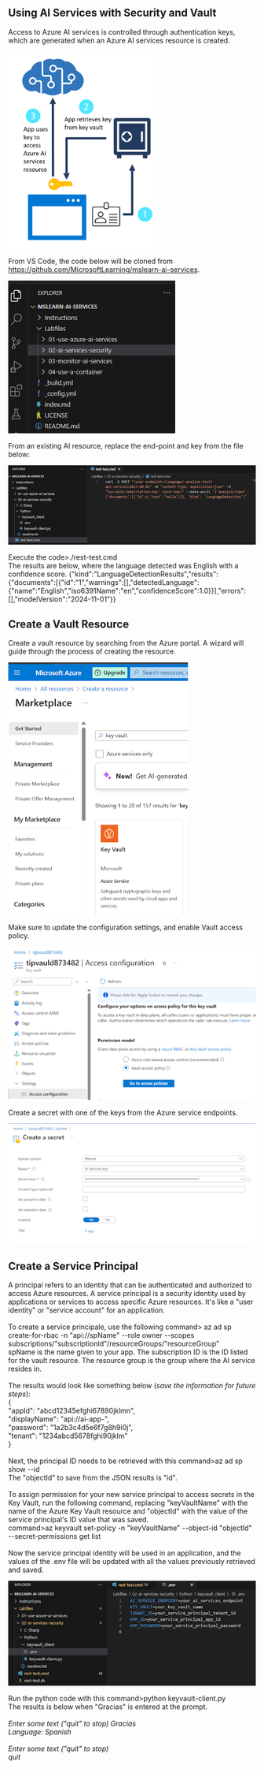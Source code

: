 ## Using AI Services with Security and Vault

Access to Azure AI services is controlled through authentication keys, which are generated when an Azure AI services resource is created.
<p><img height="400" widht="400" src="https://github.com/tipros/Portfolio/blob/main/Projects/Azure/Images/azure-key-vault.png"/></p>

From VS Code, the code below will be cloned from https://github.com/MicrosoftLearning/mslearn-ai-services.
<p><img src="https://github.com/tipros/Portfolio/blob/main/Projects/Azure/Images/vscodelab2.png"/></p>

From an existing AI resource, replace the end-point and key from the file below:
<p><img src="https://github.com/tipros/Portfolio/blob/main/Projects/Azure/Images/vscodecurl.png"/></p>
Execute the code>./rest-test.cmd
</br>
The results are below, where the language detected was English with a confidence score.
{"kind":"LanguageDetectionResults","results":{"documents":[{"id":"1","warnings":[],"detectedLanguage":{"name":"English","iso6391Name":"en","confidenceScore":1.0}}],"errors":[],"modelVersion":"2024-11-01"}}

## Create a Vault Resource
Create a vault resource by searching from the Azure portal. A wizard will guide through the process of creating the resource.
<p><img src="https://github.com/tipros/Portfolio/blob/main/Projects/Azure/Images/keyvaultmarketplace.png"/></p>
Make sure to update the configuration settings, and enable Vault access policy.
<p><img src="https://github.com/tipros/Portfolio/blob/main/Projects/Azure/Images/vaultconfigurationsettingspolicy.png"/></p>
Create a secret with one of the keys from the Azure service endpoints.
<p><img src="https://github.com/tipros/Portfolio/blob/main/Projects/Azure/Images/valuecreatesecret.png"/></p>

## Create a Service Principal
A principal refers to an identity that can be authenticated and authorized to access Azure resources. A service principal is a security identity used by applications 
or services to access specific Azure resources. It's like a "user identity" or "service account" for an application.
</br></br>
To create a service principale, use the following command> az ad sp create-for-rbac -n "api://spName" --role owner --scopes subscriptions/"subscriptionId"/resourceGroups/"resourceGroup"
</br>
spName is the name given to your app. The subscription ID is the ID listed for the vault resource. The resource group is the group where the AI service resides in.
</br></br>
The results would look like something below (<i>save the information for future steps</i>):
</br>
{</br>
    "appId": "abcd12345efghi67890jklmn",</br>
    "displayName": "api://ai-app-",</br>
    "password": "1a2b3c4d5e6f7g8h9i0j",</br>
    "tenant": "1234abcd5678fghi90jklm"</br>
}</br>
</br>
Next, the principal ID needs to be retrieved with this command>az ad sp show --id <appId>
<br>
The "objectId" to save from the JSON results is "id".
</br></br>
To assign permission for your new service principal to access secrets in the Key Vault, run the following command, replacing "keyVaultName"
with the name of the Azure Key Vault resource and "objectId" with the value of the service principal's ID value that was saved.
</br>
command>az keyvault set-policy -n "keyVaultName" --object-id "objectId" --secret-permissions get list
</br></br>
Now the service principal identity will be used in an application, and the values of the .env file will be updated with all the values previously retrieved and saved.
<p><img src="https://github.com/tipros/Portfolio/blob/main/Projects/Azure/Images/vscodeenvvault.png"/></p>
Run the python code with this command>python keyvault-client.py
</br>
The results is below when "Gracias" is entered at the prompt.
</br></br>
<i>
Enter some text ("quit" to stop)
Gracias</br>
Language: Spanish</br>
</br>
Enter some text ("quit" to stop)</br>
quit</br>
</i>
